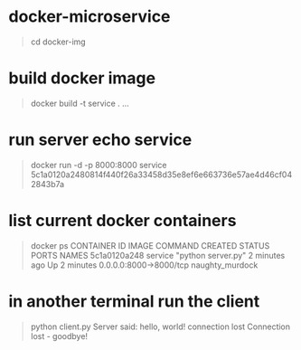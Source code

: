 # docker-microservice

> cd docker-img

# build docker image
> docker build -t service .
...

# run server echo service
> docker run -d -p 8000:8000 service
5c1a0120a2480814f440f26a33458d35e8ef6e663736e57ae4d46cf042843b7a

# list current docker containers
> docker ps
CONTAINER ID        IMAGE               COMMAND              CREATED             STATUS              PORTS                    NAMES
5c1a0120a248        service             "python server.py"   2 minutes ago       Up 2 minutes        0.0.0.0:8000->8000/tcp   naughty_murdock

# in another terminal run the client
> python client.py
Server said: hello, world!
connection lost
Connection lost - goodbye!

